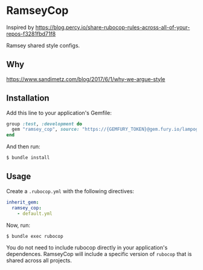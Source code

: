 # RamseyCop

Inspired by https://blog.percy.io/share-rubocop-rules-across-all-of-your-repos-f3281fbd71f8

Ramsey shared style configs.

## Why

https://www.sandimetz.com/blog/2017/6/1/why-we-argue-style

## Installation

Add this line to your application's Gemfile:

```ruby
group :test, :development do
  gem "ramsey_cop", source: "https://{GEMFURY_TOKEN}@gem.fury.io/lampogroup/"
end
```

And then run:

```bash
$ bundle install
```

## Usage

Create a `.rubocop.yml` with the following directives:

```yaml
inherit_gem:
  ramsey_cop:
    - default.yml
```

Now, run:

```bash
$ bundle exec rubocop
```

You do not need to include rubocop directly in your application's dependences. RamseyCop will include a specific version of `rubocop` that is shared across all projects.
